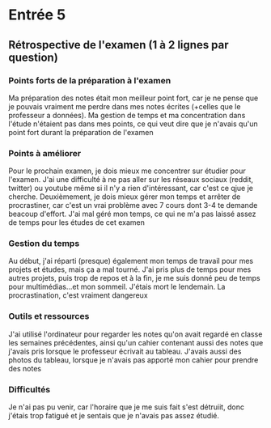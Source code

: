 # Entrée 5
## Rétrospective de l'examen (1 à 2 lignes par question)

### Points forts de la préparation à l'examen
Ma préparation des notes était mon meilleur point fort, car je ne pense que je pouvais vraiment me perdre dans mes notes écrites (+celles que le professeur a données). 
Ma gestion de temps et ma concentration dans l'étude n'étaient pas dans mes points, ce qui veut dire que je n'avais qu'un point fort durant la préparation de l'examen

### Points à améliorer
Pour le prochain examen, je dois mieux me concentrer sur étudier pour l'examen. J'ai une difficulté à ne pas aller sur les réseaux sociaux (reddit, twitter) ou youtube même si il n'y a rien d'intéressant, car c'est ce qjue je cherche. Deuxièmement, je dois mieux gérer mon temps et arrêter de procrastiner, car c'est un vrai problème avec 7 cours dont 3-4 te demande beacoup d'effort. J'ai mal géré mon temps, ce qui ne m'a pas laissé assez de temps pour les études de cet examen

### Gestion du temps
Au début, j'ai réparti (presque) également mon temps de travail pour mes projets et études, mais ça a mal tourné. J'ai pris plus de temps pour mes autres projets, puis trop de repos et à la fin, je me suis donné peu de temps pour multimédias...et mon sommeil. J'étais mort le lendemain. La procrastination, c'est vraiment dangereux

### Outils et ressources
J'ai utilisé l'ordinateur pour regarder les notes qu'on avait regardé en classe les semaines précédentes, ainsi qu'un cahier contenant aussi des notes que j'avais pris lorsque le professeur écrivait au tableau. J'avais aussi des photos du tableau, lorsque je n'avais pas apporté mon cahier pour prendre des notes

### Difficultés
Je n'ai pas pu venir, car l'horaire que je me suis fait s'est détruiit, donc j'étais trop fatigué et je sentais que je n'avais pas assez étudié.

